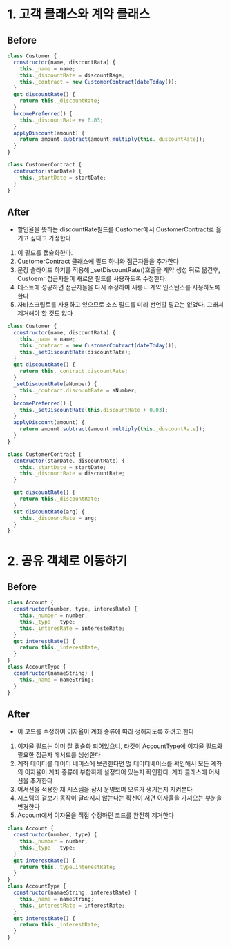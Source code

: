 # 1. 고객 클래스와 계약 클래스

## Before

```javascript
class Customer {
  constructor(name, discountRata) {
    this._name = name;
    this._discountRate = discountRage;
    this._contract = new CustomerContract(dateToday());
  }
  get discountRate() {
    return this._discountRate;
  }
  brcomePreferred() {
    this._discountRate += 0.03;
  }
  applyDiscount(amount) {
    return amount.subtract(amount.multiply(this._duscountRate));
  }
}

class CustomerContract {
  contructor(starDate) {
    this._startDate = startDate;
  }
}
```

## After

- 할인율을 뜻하는 discountRate필드를 Customer에서 CustomerContract로 옮기고 싶다고 가정한다

1. 이 필드를 캡슐화한다.
2. CustomerContract 클래스에 필드 하나와 접근자들을 추가한다
3. 문장 슬라이드 하기를 적용해 \_setDiscountRate()호출을 계약 생성 뒤로 옮긴후, Custoemr 접근자들이 새로운 필드를 사용하도록 수정한다.
4. 테스트에 성공하면 접근자들을 다시 수정하여 새롱ㄴ 계약 인스턴스를 사용하도록 한다
5. 자바스크립트를 사용하고 있으므로 소스 필드를 미리 선언할 필요는 없었다. 그래서 제거해야 할 것도 없다

```javascript
class Customer {
  constructor(name, discountRata) {
    this._name = name;
    this._contract = new CustomerContract(dateToday());
    this._setDiscountRate(discountRate);
  }
  get discountRate() {
    return this._contract.discountRate;
  }
  _setDiscountRate(aNumber) {
    this._contract.discountRate = aNumber;
  }
  brcomePreferred() {
    this._setDiscountRate(this.discountRate + 0.03);
  }
  applyDiscount(amount) {
    return amount.subtract(amount.multiply(this._duscountRate));
  }
}

class CustomerContract {
  contructor(starDate, discountRate) {
    this._startDate = startDate;
    this._discountRate = discountRate;
  }

  get discountRate() {
    return this._discountRate;
  }
  set discountRate(arg) {
    this._discountRate = arg;
  }
}
```

# 2. 공유 객체로 이동하기

## Before

```javascript
class Account {
  constructor(number, type, interesRate) {
    this._number = number;
    this._type - type;
    this._interesRate = interesteRate;
  }
  get interestRate() {
    return this._interestRate;
  }
}
class AccountType {
  constructor(namaeString) {
    this._name = nameString;
  }
}
```

## After

- 이 코드를 수정하여 이자율이 계좌 종류에 따라 정해지도록 하려고 한다

1. 이자율 필드는 이미 잘 캡슐화 되어있으니, 타깃이 AccountType에 이자율 필드와 필요한 접근자 메서드를 생성한다
2. 계좌 데이터를 데이터 베이스에 보관한다면 먽 데이터베이스를 확인해서 모든 계좌의 이자율이 계좌 종류에 부합하게 설정되어 있는지 확인한다. 계좌 클래스에 어서션을 추가한다
3. 어서션을 적용한 채 시스템을 잠시 운영보며 오류가 생기는지 지켜본다
4. 시스템의 겉보기 동작이 달라지지 않는다는 확신이 서면 이자율을 가져오는 부분을 변경한다
5. Account에서 이자율을 직접 수정하던 코드를 완전히 제거한다

```javascript
class Account {
  constructor(number, type) {
    this._number = number;
    this._type - type;
  }
  get interestRate() {
    return this._type.interestRate;
  }
}
class AccountType {
  constructor(namaeString, interestRate) {
    this._name = nameString;
    this._interestRate = interestRate;
  }
  get interestRate() {
    return this._interestRate;
  }
}
```
